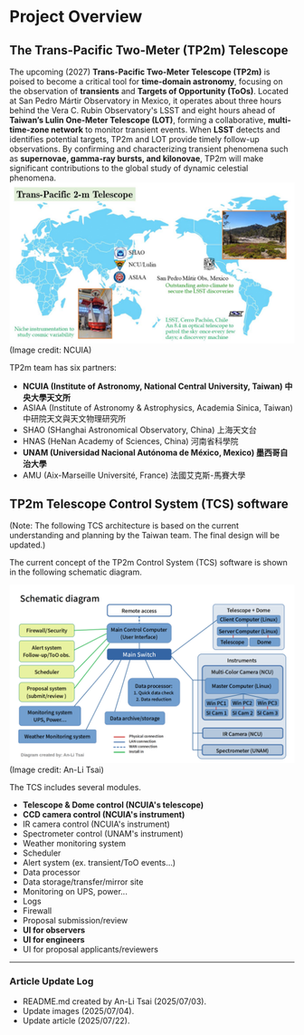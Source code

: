 # Project Overview
## The Trans-Pacific Two-Meter (TP2m) Telescope

The upcoming (2027) **Trans-Pacific Two-Meter Telescope (TP2m)** is poised to become a critical tool for **time-domain astronomy**, focusing on the observation of **transients** and **Targets of Opportunity (ToOs)**. Located at San Pedro Mártir Observatory in Mexico, it operates about three hours behind the Vera C. Rubin Observatory's LSST and eight hours ahead of **Taiwan’s Lulin One-Meter Telescope (LOT)**, forming a collaborative, **multi-time-zone network** to monitor transient events. When **LSST** detects and identifies potential targets, TP2m and LOT provide timely follow-up observations. By confirming and characterizing transient phenomena such as **supernovae, gamma-ray bursts, and kilonovae**, TP2m will make significant contributions to the global study of dynamic celestial phenomena. 
![TP2m map](./img/tp2m_map.png)
(Image credit: NCUIA)

TP2m team has six partners:
- **NCUIA (Institute of Astronomy, National Central University, Taiwan) 中央大學天文所**
- ASIAA (Institute of Astronomy & Astrophysics, Academia Sinica, Taiwan) 中研院天文與天文物理研究所
- SHAO (SHanghai Astronomical Observatory, China) 上海天文台
- HNAS (HeNan Academy of Sciences, China) 河南省科學院
- **UNAM (Universidad Nacional Autónoma de México, Mexico) 墨西哥自治大學**
- AMU (Aix-Marseille Université, France) 法國艾克斯-馬賽大學

## TP2m Telescope Control System (TCS) software
(Note: The following TCS architecture is based on the current understanding and planning by the Taiwan team. The final design will be updated.)

The current concept of the TP2m Control System (TCS) software is shown in the following schematic diagram.

![TP2m Schematic diagram](./img/TP2m_schematic_diagram_20250703.png)
(Image credit: An-Li Tsai)

The TCS includes several modules.
- **Telescope & Dome control (NCUIA's telescope)**
- **CCD camera control (NCUIA's instrument)**
- IR camera control (NCUIA's instrument)
- Spectrometer control (UNAM's instrument)
- Weather monitoring system
- Scheduler
- Alert system (ex. transient/ToO events…)
- Data processor
- Data storage/transfer/mirror site
- Monitoring on UPS, power... 
- Logs
- Firewall
- Proposal submission/review
- **UI for observers**
- **UI for engineers**
- UI for proposal applicants/reviewers 


---

### Article Update Log
- README.md created by An-Li Tsai (2025/07/03).
- Update images (2025/07/04).
- Update article (2025/07/22).
